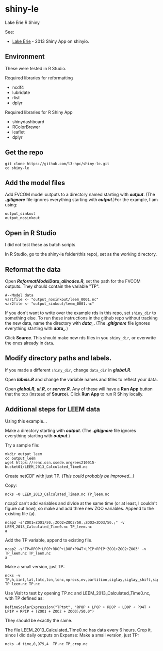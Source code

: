 # shiny-le
Lake Erie R Shiny

See:
- [Lake Erie](https://lisalenorelowe.shinyapps.io/shiny-le) - 2013 Shiny App on shinyio.

## Environment
These were tested in R Studio.

Required libraries for reformatting
- ncdf4
- lubridate
- rlist
- dplyr

Required libraries for R Shiny App
- shinydashboard
- RColorBrewer
- leaflet
- dplyr

## Get the repo
```
git clone https://github.com/l3-hpc/shiny-le.git
cd shiny-le
```

## Add the model files
Add FVCOM model outputs to a directory named starting with ***output***. (The ***.gitignore*** file ignores everything starting with ***output***.)For the example, I am using:
```
output_sinkout
output_nosinkout
```

## Open in R Studio
I did not test these as batch scripts.

In R Studio, go to the shiny-le folder(this repo), set as the working directory.  

## Reformat the data
Open ***ReformatModelData_allnodes.R***, set the path for the FVCOM outputs.  They should contain the variable "TP". 
```
#--Model data
var1file <- "output_nosinkout/leem_0001.nc"
var2file <- "output_sinkout/leem_0001.nc"
```

If you don't want to write over the example rds in this repo, set `shiny_dir` to something else.  To run these instructions in the github repo without tracking the new data, name the directory with ***data_***.  (The ***.gitignore*** file ignores everything starting with ***data_***.)

Click **Source**.  This should make new rds files in you `shiny_dir`, or overwrite the ones already in `data`.

## Modify directory paths and labels.
If you made a different `shiny_dir`, change `data_dir` in ***global.R***.

Open ***labels.R*** and change the variable names and titles to reflect your data.

Open ***global.R***, ***ui.R***, or ***server.R***.  Any of these will have a **Run App** button that the top (instead of **Source**).  Click **Run App** to run R Shiny locally.

## Additional steps for LEEM data
Using this example...

Make a directory starting with ***output***.  (The ***.gitignore*** file ignores everything starting with ***output***.)  

Try a sample file:
```
mkdir output_leem
cd output_leem
wget https://renc.osn.xsede.org/ees210015-bucket01/LEEM_2013_Calculated_Time0.nc
```

Create netCDF with just TP. *(This could probably be improved...)*

Copy:
```
ncks -O LEEM_2013_Calculated_Time0.nc TP_leem.nc
```
ncap2 can't add variables and divide at the same time (or at least, I couldn't figure out how), so make and add three new ZOO variables.  Append to the existing file (a).
```
ncap2 -s"ZOO1=ZOO1/50.;ZOO2=ZOO2/50.;ZOO3=ZOO3/50.;" -v LEEM_2013_Calculated_Time0.nc TP_leem.nc
a
```
Add the TP variable, append to existing file.
```
ncap2 -s"TP=RPOP+LPOP+RDOP+LDOP+PO4T+LPIP+RPIP+ZOO1+ZOO2+ZOO3" -v TP_leem.nc TP_leem.nc
a
```
Make a small version, just TP:
```
ncks -v TP,h,iint,lat,latc,lon,lonc,nprocs,nv,partition,siglay,siglay_shift,siglev,time,x,xc,y,yc,zeta TP_leem.nc TP.nc
```

Use VisIt to test by opening TP.nc and LEEM_2013_Calculated_Time0.nc, with TP defined as:
```
DefineScalarExpression("TPtot", "RPOP + LPOP + RDOP + LDOP + PO4T + LPIP + RPIP + (ZOO1 + ZOO2 + ZOO3)/50.0")
```

They should be exactly the same.

The file LEEM_2013_Calculated_Time0.nc has data every 6 hours.  Crop it, since I did daily outputs on Expanse:
Make a small version, just TP:
```
ncks -d time,0,979,4  TP.nc TP_crop.nc
```

